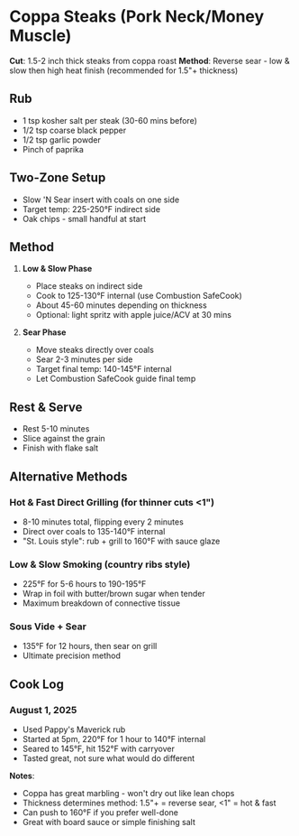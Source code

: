 # Coppa Steaks (Pork Neck/Money Muscle)

**Cut**: 1.5-2 inch thick steaks from coppa roast
**Method**: Reverse sear - low & slow then high heat finish (recommended for 1.5"+ thickness)

## Rub
* 1 tsp kosher salt per steak (30-60 mins before)
* 1/2 tsp coarse black pepper
* 1/2 tsp garlic powder
* Pinch of paprika

## Two-Zone Setup
* Slow 'N Sear insert with coals on one side
* Target temp: 225-250°F indirect side
* Oak chips - small handful at start

## Method
1. **Low & Slow Phase**
   * Place steaks on indirect side
   * Cook to 125-130°F internal (use Combustion SafeCook)
   * About 45-60 minutes depending on thickness
   * Optional: light spritz with apple juice/ACV at 30 mins

2. **Sear Phase**
   * Move steaks directly over coals
   * Sear 2-3 minutes per side
   * Target final temp: 140-145°F internal
   * Let Combustion SafeCook guide final temp

## Rest & Serve
* Rest 5-10 minutes
* Slice against the grain
* Finish with flake salt

## Alternative Methods

### Hot & Fast Direct Grilling (for thinner cuts <1")
* 8-10 minutes total, flipping every 2 minutes
* Direct over coals to 135-140°F internal
* "St. Louis style": rub + grill to 160°F with sauce glaze

### Low & Slow Smoking (country ribs style)
* 225°F for 5-6 hours to 190-195°F
* Wrap in foil with butter/brown sugar when tender
* Maximum breakdown of connective tissue

### Sous Vide + Sear
* 135°F for 12 hours, then sear on grill
* Ultimate precision method

## Cook Log

### August 1, 2025
* Used Pappy's Maverick rub
* Started at 5pm, 220°F for 1 hour to 140°F internal
* Seared to 145°F, hit 152°F with carryover
* Tasted great, not sure what would do different

**Notes**: 
* Coppa has great marbling - won't dry out like lean chops
* Thickness determines method: 1.5"+ = reverse sear, <1" = hot & fast
* Can push to 160°F if you prefer well-done
* Great with board sauce or simple finishing salt
